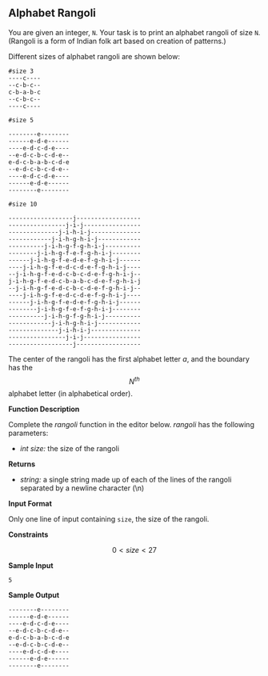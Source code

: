 ## Alphabet Rangoli
You are given an integer, `N`. Your task is to print an alphabet rangoli of size `N`. (Rangoli is a form of Indian folk art based on creation of patterns.)

Different sizes of alphabet rangoli are shown below:

    #size 3
    ----c----
	--c-b-c--
	c-b-a-b-c
	--c-b-c--
	----c----

	#size 5

	--------e--------
	------e-d-e------
	----e-d-c-d-e----
	--e-d-c-b-c-d-e--
	e-d-c-b-a-b-c-d-e
	--e-d-c-b-c-d-e--
	----e-d-c-d-e----
	------e-d-e------
	--------e--------

	#size 10

	------------------j------------------
	----------------j-i-j----------------
	--------------j-i-h-i-j--------------
	------------j-i-h-g-h-i-j------------
	----------j-i-h-g-f-g-h-i-j----------
	--------j-i-h-g-f-e-f-g-h-i-j--------
	------j-i-h-g-f-e-d-e-f-g-h-i-j------
	----j-i-h-g-f-e-d-c-d-e-f-g-h-i-j----
	--j-i-h-g-f-e-d-c-b-c-d-e-f-g-h-i-j--
	j-i-h-g-f-e-d-c-b-a-b-c-d-e-f-g-h-i-j
	--j-i-h-g-f-e-d-c-b-c-d-e-f-g-h-i-j--
	----j-i-h-g-f-e-d-c-d-e-f-g-h-i-j----
	------j-i-h-g-f-e-d-e-f-g-h-i-j------
	--------j-i-h-g-f-e-f-g-h-i-j--------
	----------j-i-h-g-f-g-h-i-j----------
	------------j-i-h-g-h-i-j------------
	--------------j-i-h-i-j--------------
	----------------j-i-j----------------
	------------------j------------------
The center of the rangoli has the first alphabet letter _a_, and the boundary has the $$N^{th} $$ alphabet letter (in alphabetical order).

**Function Description**

Complete the  _rangoli_  function in the editor below. 
_rangoli_  has the following parameters:
-   _int size:_  the size of the rangoli

**Returns**

-   _string:_  a single string made up of each of the lines of the rangoli separated by a newline character (\n)

**Input Format**

Only one line of input containing  `size`, the size of the rangoli.

**Constraints**

$$0<size<27$$

**Sample Input**

```
5
```
**Sample Output**

```
--------e--------
------e-d-e------
----e-d-c-d-e----
--e-d-c-b-c-d-e--
e-d-c-b-a-b-c-d-e
--e-d-c-b-c-d-e--
----e-d-c-d-e----
------e-d-e------
--------e--------
```
